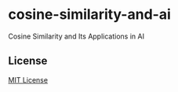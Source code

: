 # cosine-similarity-and-ai

Cosine Similarity and Its Applications in AI

## License

[MIT License](LICENSE)
